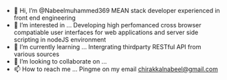 - 👋 Hi, I’m @Nabeelmuhammed369 MEAN stack developer experienced in front end engineering
- 👀 I’m interested in ... Developing high perfomanced cross browser compatiable user interfaces for web applications and server side scripting in nodeJS environment
- 🌱 I’m currently learning ... Intergrating thirdparty RESTful API from various sources
- 💞️ I’m looking to collaborate on ...
- 📫 How to reach me ... Pingme on my email chirakkalnabeel@gmail.com

<!---
Nabeelmuhammed369/Nabeelmuhammed369 is a ✨ special ✨ repository because its `README.md` (this file) appears on your GitHub profile.
You can click the Preview link to take a look at your changes.
--->
